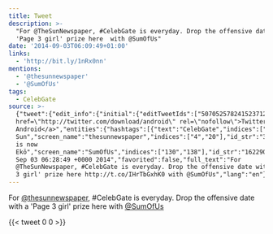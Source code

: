 ```yaml
---
title: Tweet
description: >-
  "For @TheSunNewspaper, #CelebGate is everyday. Drop the offensive date with a
  'Page 3 girl' prize here  with @SumOfUs"
date: '2014-09-03T06:09:49+01:00'
links:
  - 'http://bit.ly/1nRx0nn'
mentions:
  - '@thesunnewspaper'
  - '@SumOfUs'
tags:
  - CelebGate
source: >-
  {"tweet":{"edit_info":{"initial":{"editTweetIds":["507052578241523712"],"editableUntil":"2014-09-03T07:28:49.891Z","editsRemaining":"5","isEditEligible":true}},"retweeted":false,"source":"<a
  href=\"http://twitter.com/download/android\" rel=\"nofollow\">Twitter for
  Android</a>","entities":{"hashtags":[{"text":"CelebGate","indices":["22","32"]}],"symbols":[],"user_mentions":[{"name":"The
  Sun","screen_name":"thesunnewspaper","indices":["4","20"],"id_str":"3064269879","id":"3064269879"},{"name":"SumOfUs
  is now
  Ekō","screen_name":"SumOfUs","indices":["130","138"],"id_str":"1622902700806381571","id":"1622902700806381571"}],"urls":[{"url":"http://t.co/IHrTbGxhK0","expanded_url":"http://bit.ly/1nRx0nn","display_url":"bit.ly/1nRx0nn","indices":["102","124"]}]},"display_text_range":["0","138"],"favorite_count":"0","id_str":"507052578241523712","truncated":false,"retweet_count":"0","id":"507052578241523712","possibly_sensitive":false,"created_at":"Wed
  Sep 03 06:28:49 +0000 2014","favorited":false,"full_text":"For
  @TheSunNewspaper, #CelebGate is everyday. Drop the offensive date with a 'Page
  3 girl' prize here http://t.co/IHrTbGxhK0 with @SumOfUs","lang":"en"}}
---
```

For [@thesunnewspaper](https://twitter.com/@thesunnewspaper), #CelebGate is everyday. Drop the offensive date with a 'Page 3 girl' prize here  with [@SumOfUs](https://twitter.com/@SumOfUs)
    
{{< tweet 0 0 >}}
    

